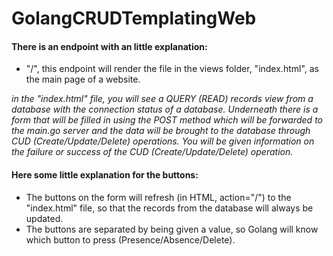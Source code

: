 # GolangCRUDTemplatingWeb
#### There is an endpoint with an little explanation:
* "/", this endpoint will render the file in the views folder, "index.html", as the main page of a website.

_in the "index.html" file, you will see a QUERY (READ) records view from a database with the connection status of a database.
Underneath there is a form that will be filled in using the POST method which will be forwarded to the main.go server and the data will be brought to the database through CUD (Create/Update/Delete) operations.
You will be given information on the failure or success of the CUD (Create/Update/Delete) operation._

#### Here some little explanation for the buttons:

* The buttons on the form will refresh (in HTML, action="/") to the "index.html" file, so that the records from the database will always be updated. 
* The buttons are separated by being given a value, so Golang will know which button to press (Presence/Absence/Delete).
